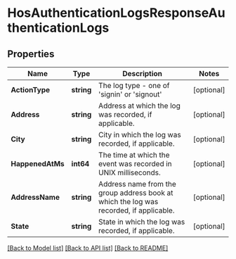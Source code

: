 # HosAuthenticationLogsResponseAuthenticationLogs

## Properties
Name | Type | Description | Notes
------------ | ------------- | ------------- | -------------
**ActionType** | **string** | The log type - one of &#39;signin&#39; or &#39;signout&#39; | [optional] 
**Address** | **string** | Address at which the log was recorded, if applicable. | [optional] 
**City** | **string** | City in which the log was recorded, if applicable. | [optional] 
**HappenedAtMs** | **int64** | The time at which the event was recorded in UNIX milliseconds. | [optional] 
**AddressName** | **string** | Address name from the group address book at which the log was recorded, if applicable. | [optional] 
**State** | **string** | State in which the log was recorded, if applicable. | [optional] 

[[Back to Model list]](../README.md#documentation-for-models) [[Back to API list]](../README.md#documentation-for-api-endpoints) [[Back to README]](../README.md)



